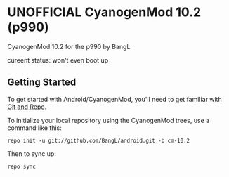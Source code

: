 UNOFFICIAL CyanogenMod 10.2 (p990)
===========

CyanogenMod 10.2 for the p990
by BangL

cureent status: won't even boot up

Getting Started
---------------

To get started with Android/CyanogenMod, you'll need to get
familiar with [Git and Repo](http://source.android.com/source/using-repo.html).

To initialize your local repository using the CyanogenMod trees, use a command like this:

    repo init -u git://github.com/BangL/android.git -b cm-10.2

Then to sync up:

    repo sync
